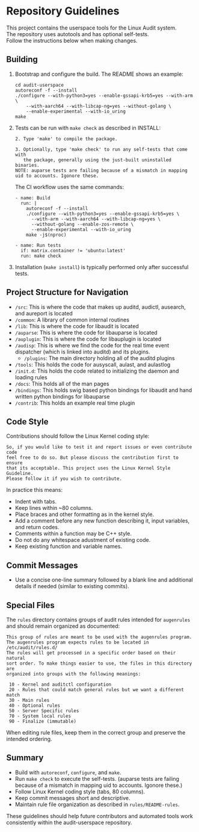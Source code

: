 # Repository Guidelines

This project contains the userspace tools for the Linux Audit system.  
The repository uses autotools and has optional self-tests.  
Follow the instructions below when making changes.

## Building

1. Bootstrap and configure the build. The README shows an example:

   ```
   cd audit-userspace
   autoreconf -f --install
   ./configure --with-python3=yes --enable-gssapi-krb5=yes --with-arm \
       --with-aarch64 --with-libcap-ng=yes --without-golang \
       --enable-experimental --with-io_uring
   make
   ```

2. Tests can be run with `make check` as described in INSTALL:

   ```
   2. Type 'make' to compile the package.

   3. Optionally, type 'make check' to run any self-tests that come with
      the package, generally using the just-built uninstalled binaries.
   NOTE: auparse tests are failing because of a mismatch in mapping uid to accounts. Igonore these.
   ```

   The CI workflow uses the same commands:
   ```
   - name: Build
     run: |
       autoreconf -f --install
       ./configure --with-python3=yes --enable-gssapi-krb5=yes \
         --with-arm --with-aarch64 --with-libcap-ng=yes \
         --without-golang --enable-zos-remote \
         --enable-experimental --with-io_uring
       make -j$(nproc)

   - name: Run tests
     if: matrix.container != 'ubuntu:latest'
     run: make check
   ```

3. Installation (`make install`) is typically performed only after
successful tests.

## Project Structure for Navigation

- `/src`: This is where the code that makes up auditd, audictl, ausearch, and aureport is located
- `/common`: A library of common internal routines
- `/lib`: This is where the code for libaudit is located
- `/auparse`: This is where the code for libauparse is located
- `/auplugin`: This is where the code for libauplugin is located
- `/audisp`: This is where we find the code for the real time event dispatcher (which is linked into auditd) and its plugins.
  - `/plugins`: The main directory holding all of the auditd plugins
- `/tools`: This holds the code for ausyscall, aulast, and aulastlog
- `/init.d`: This holds the code related to initializing the daemon and loading rules
- `/docs`: This holds all of the man pages
- `/bindings`: This holds swig based python bindings for libaudit and hand written python bindings for libauparse
- `/contrib`: This holds an example real time plugin

## Code Style

Contributions should follow the Linux Kernel coding style:

```
So, if you would like to test it and report issues or even contribute code
feel free to do so. But please discuss the contribution first to ensure
that its acceptable. This project uses the Linux Kernel Style Guideline.
Please follow it if you wish to contribute.
```

In practice this means:

- Indent with tabs.
- Keep lines within ~80 columns.
- Place braces and other formatting as in the kernel style.
- Add a comment before any new function describing it, input variables, and return codes.
- Comments within a function may be C++ style.
- Do not do any whitespace adustment of existing code.
- Keep existing function and variable names.

## Commit Messages

- Use a concise one-line summary followed by a blank line and additional
  details if needed (similar to existing commits).

## Special Files

The `rules` directory contains groups of audit rules intended for
`augenrules` and should remain organized as documented:

```
This group of rules are meant to be used with the augenrules program.
The augenrules program expects rules to be located in /etc/audit/rules.d/
The rules will get processed in a specific order based on their natural
sort order. To make things easier to use, the files in this directory are
organized into groups with the following meanings:

 10 - Kernel and auditctl configuration
 20 - Rules that could match general rules but we want a different match
 30 - Main rules
 40 - Optional rules
 50 - Server Specific rules
 70 - System local rules
 90 - Finalize (immutable)
```

When editing rule files, keep them in the correct group and preserve the
intended ordering.

## Summary

- Build with `autoreconf`, `configure`, and `make`.
- Run `make check` to execute the self-tests. (auparse tests are failing because of a mismatch in mapping uid to accounts. Igonore these.)
- Follow Linux Kernel coding style (tabs, 80 columns).
- Keep commit messages short and descriptive.
- Maintain rule file organization as described in `rules/README-rules`.

These guidelines should help future contributors and automated tools
work consistently within the audit-userspace repository.

